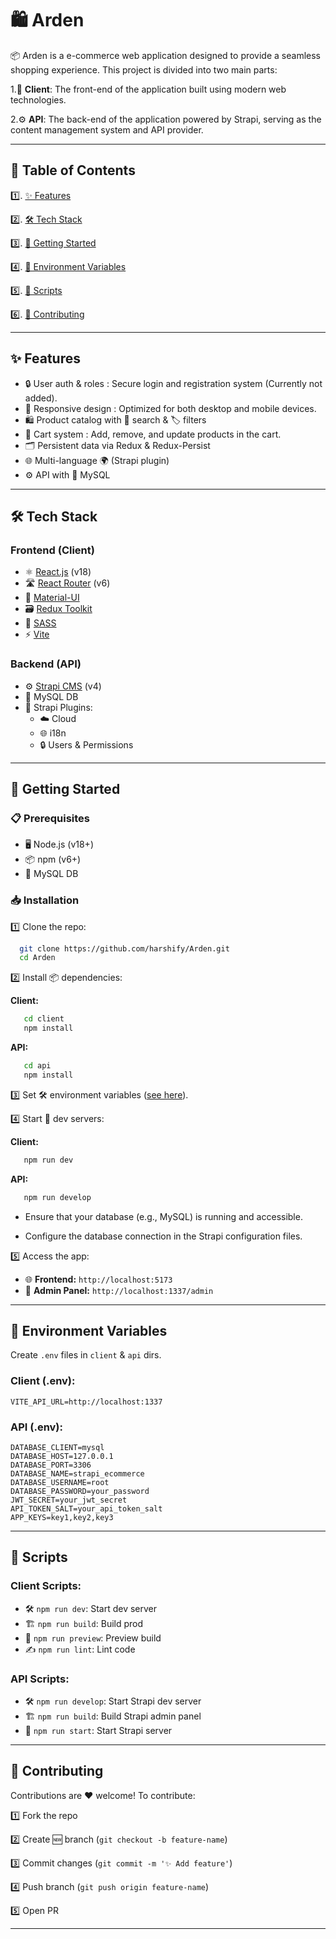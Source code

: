 # 🛍️ Arden
 📦 Arden is a e-commerce web application designed to provide a seamless shopping experience. This project is divided into two main parts:
 
 1.📱 **Client**: The front-end of the application built using modern web technologies.
 
 2.⚙️ **API**: The back-end of the application powered by Strapi, serving as the content management system and API provider.

---

## 📜 Table of Contents

1️⃣. [✨ Features](#features)

2️⃣. [🛠️ Tech Stack](#tech-stack)

3️⃣. [🚀 Getting Started](#getting-started)

4️⃣. [🔑 Environment Variables](#environment-variables)

5️⃣. [📜 Scripts](#scripts)

6️⃣.  [🤝 Contributing](#contributing)

---

## ✨ Features

- 🔒 User auth & roles :  Secure login and registration system (Currently not added).
- 📱 Responsive design : Optimized for both desktop and mobile devices.
- 🛍️ Product catalog with 🔎 search & 🏷️ filters
- 🛒 Cart system :  Add, remove, and update products in the cart.
- 🗂️ Persistent data via Redux & Redux-Persist
- 🌐 Multi-language 🌍 (Strapi plugin)
- ⚙️ API with 🐬 MySQL

---

## 🛠️ Tech Stack

### **Frontend (Client)**

- ⚛️ [React.js](https://reactjs.org/) (v18)
- 🛣️ [React Router](https://reactrouter.com/) (v6)
- 🎨 [Material-UI](https://mui.com/)
- 🗃️ [Redux Toolkit](https://redux-toolkit.js.org/)
- 🎨 [SASS](https://sass-lang.com/)
- ⚡ [Vite](https://vitejs.dev/)

### **Backend (API)**

- ⚙️ [Strapi CMS](https://strapi.io/) (v4)
- 🐬 MySQL DB
- 🔌 Strapi Plugins:
  - ☁️ Cloud
  - 🌐 i18n
  - 🔒 Users & Permissions

---

## 🚀 Getting Started

### 📋 Prerequisites

- 🖥️ Node.js (v18+)
- 📦 npm (v6+)
- 🐬 MySQL DB

### 📥 Installation

1️⃣ Clone the repo:

 ```bash
   git clone https://github.com/harshify/Arden.git
   cd Arden
   ```

2️⃣ Install 📦 dependencies:

**Client:**

```bash
   cd client
   npm install
```

**API:**

```bash
   cd api
   npm install
```

3️⃣ Set 🛠️ environment variables ([see here](#environment-variables)).

4️⃣ Start 🚀 dev servers:

**Client:**

```bash
   npm run dev
```

**API:**

```bash
   npm run develop
```

   - Ensure that your database (e.g., MySQL) is running and accessible.

   - Configure the database connection in the Strapi configuration files.


5️⃣ Access the app:

- 🌐 **Frontend:** `http://localhost:5173`
- 🔐 **Admin Panel:** `http://localhost:1337/admin`

---

## 🔑 Environment Variables

Create `.env` files in `client` & `api` dirs.

### **Client (.env):**

```env
VITE_API_URL=http://localhost:1337
```

### **API (.env):**

```env
DATABASE_CLIENT=mysql
DATABASE_HOST=127.0.0.1
DATABASE_PORT=3306
DATABASE_NAME=strapi_ecommerce
DATABASE_USERNAME=root
DATABASE_PASSWORD=your_password
JWT_SECRET=your_jwt_secret
API_TOKEN_SALT=your_api_token_salt
APP_KEYS=key1,key2,key3
```

---

## 📜 Scripts

### **Client Scripts:**

- 🛠️ `npm run dev`: Start dev server
- 🏗️ `npm run build`: Build prod
- 🔎 `npm run preview`: Preview build
- ✍️ `npm run lint`: Lint code

### **API Scripts:**

- 🛠️ `npm run develop`: Start Strapi dev server
- 🏗️ `npm run build`: Build Strapi admin panel
- 🚀 `npm run start`: Start Strapi server

  
---

## 🤝 Contributing

Contributions are ❤️ welcome! To contribute:

1️⃣ Fork the repo

2️⃣ Create 🆕 branch (`git checkout -b feature-name`)

3️⃣ Commit changes (`git commit -m '✨ Add feature'`)

4️⃣ Push branch (`git push origin feature-name`)

5️⃣ Open PR

---
